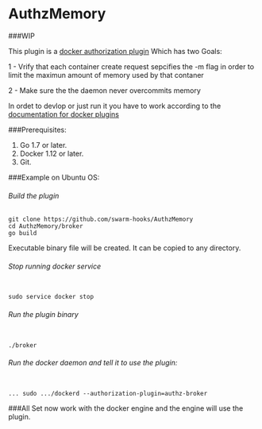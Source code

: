 # AuthzMemory

###WIP

This plugin is a [docker authorization plugin](https://docs.docker.com/engine/extend/plugins_authorization/)
Which has two Goals:

1 - Vrify that each container create request sepcifies the -m flag in order to limit the maximun amount of memory used by that contaner

2 - Make sure the the daemon never overcommits memory

In ordet to devlop or just run it you have to work according to the [documentation for docker plugins](https://docs.docker.com/engine/extend/plugin_api/#plugin-discovery)

###Prerequisites:

1. Go 1.7 or later.
2. Docker 1.12 or later.
3. Git.

###Example on Ubuntu OS:

###### Build the plugin
```
git clone https://github.com/swarm-hooks/AuthzMemory
cd AuthzMemory/broker
go build
```
Executable binary file will be created. It can be copied to any directory.

###### Stop running docker service
```

sudo service docker stop
```

###### Run the plugin binary
```

./broker
```

###### Run the docker daemon and tell it to use the plugin:

```

... sudo .../dockerd --authorization-plugin=authz-broker
```

###All Set now work with the docker engine and the engine will use the plugin. 
